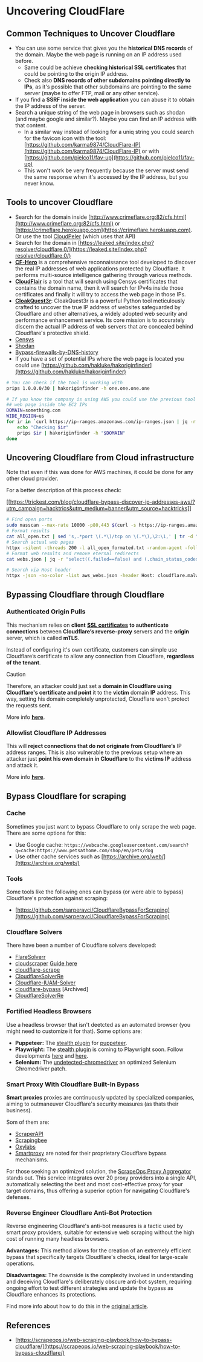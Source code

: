 # Uncovering CloudFlare

## Common Techniques to Uncover Cloudflare

- You can use some service that gives you the **historical DNS records** of the domain. Maybe the web page is running on an IP address used before.
  - Same could be achieve **checking historical SSL certificates** that could be pointing to the origin IP address.
  - Check also **DNS records of other subdomains pointing directly to IPs**, as it's possible that other subdomains are pointing to the same server (maybe to offer FTP, mail or any other service).
- If you find a **SSRF inside the web application** you can abuse it to obtain the IP address of the server.
- Search a unique string of the web page in browsers such as shodan (and maybe google and similar?). Maybe you can find an IP address with that content.
  - In a similar way instead of looking for a uniq string you could search for the favicon icon with the tool: [https://github.com/karma9874/CloudFlare-IP](https://github.com/karma9874/CloudFlare-IP) or with [https://github.com/pielco11/fav-up](https://github.com/pielco11/fav-up)
  - This won't work be very frequently because the server must send the same response when it's accessed by the IP address, but you never know.

## Tools to uncover Cloudflare

- Search for the domain inside [http://www.crimeflare.org:82/cfs.html](http://www.crimeflare.org:82/cfs.html) or [https://crimeflare.herokuapp.com](https://crimeflare.herokuapp.com). Or use the tool [CloudPeler](https://github.com/zidansec/CloudPeler) (which uses that API)
- Search for the domain in [https://leaked.site/index.php?resolver/cloudflare.0/](https://leaked.site/index.php?resolver/cloudflare.0/)
- [**CF-Hero**](https://github.com/musana/CF-Hero) is a comprehensive reconnaissance tool developed to discover the real IP addresses of web applications protected by Cloudflare. It performs multi-source intelligence gathering through various methods.
- [**CloudFlair**](https://github.com/christophetd/CloudFlair) is a tool that will search using Censys certificates that contains the domain name, then it will search for IPv4s inside those certificates and finally it will try to access the web page in those IPs.
- [**CloakQuest3r**](https://github.com/spyboy-productions/CloakQuest3r): CloakQuest3r is a powerful Python tool meticulously crafted to uncover the true IP address of websites safeguarded by Cloudflare and other alternatives, a widely adopted web security and performance enhancement service. Its core mission is to accurately discern the actual IP address of web servers that are concealed behind Cloudflare's protective shield.
- [Censys](https://search.censys.io/)
- [Shodan](https://shodan.io/)
- [Bypass-firewalls-by-DNS-history](https://github.com/vincentcox/bypass-firewalls-by-DNS-history)
- If you have a set of potential IPs where the web page is located you could use [https://github.com/hakluke/hakoriginfinder](https://github.com/hakluke/hakoriginfinder)

```bash
# You can check if the tool is working with
prips 1.0.0.0/30 | hakoriginfinder -h one.one.one.one

# If you know the company is using AWS you could use the previous tool to search the
## web page inside the EC2 IPs
DOMAIN=something.com
WIDE_REGION=us
for ir in `curl https://ip-ranges.amazonaws.com/ip-ranges.json | jq -r '.prefixes[] | select(.service=="EC2") | select(.region|test("^us")) | .ip_prefix'`; do
    echo "Checking $ir"
    prips $ir | hakoriginfinder -h "$DOMAIN"
done
```

## Uncovering Cloudflare from Cloud infrastructure

Note that even if this was done for AWS machines, it could be done for any other cloud provider.

For a better description of this process check:

[[https://trickest.com/blog/cloudflare-bypass-discover-ip-addresses-aws/?utm_campaign=hacktrics&utm_medium=banner&utm_source=hacktricks]]

```bash
# Find open ports
sudo masscan --max-rate 10000 -p80,443 $(curl -s https://ip-ranges.amazonaws.com/ip-ranges.json | jq -r '.prefixes[] | select(.service=="EC2") | .ip_prefix' | tr '\n' ' ') | grep "open"  > all_open.txt
# Format results
cat all_open.txt | sed 's,.*port \(.*\)/tcp on \(.*\),\2:\1,' | tr -d " " > all_open_formated.txt
# Search actual web pages
httpx -silent -threads 200 -l all_open_formated.txt -random-agent -follow-redirects -json -no-color -o webs.json
# Format web results and remove eternal redirects
cat webs.json | jq -r "select((.failed==false) and (.chain_status_codes | length) < 9) | .url" | sort -u > aws_webs.json

# Search via Host header
httpx -json -no-color -list aws_webs.json -header Host: cloudflare.malwareworld.com -threads 250 -random-agent -follow-redirects -o web_checks.json
```

## Bypassing Cloudflare through Cloudflare

### Authenticated Origin Pulls

This mechanism relies on **client** [**SSL certificates**](https://socradar.io/how-to-monitor-your-ssl-certificates-expiration-easily-and-why/) **to authenticate connections** between **Cloudflare’s reverse-proxy** servers and the **origin** server, which is called **mTLS**.

Instead of configuring it's own certificate, customers can simple use Cloudflare’s certificate to allow any connection from Cloudflare, **regardless of the tenant**.

> [!CAUTION]
> Therefore, an attacker could just set a **domain in Cloudflare using Cloudflare's certificate and point** it to the **victim** domain **IP** address. This way, setting his domain completely unprotected, Cloudflare won't protect the requests sent.

More info [**here**](https://socradar.io/cloudflare-protection-bypass-vulnerability-on-threat-actors-radar/).

### Allowlist Cloudflare IP Addresses

This will **reject connections that do not originate from Cloudflare’s** IP address ranges. This is also vulnerable to the previous setup where an attacker just **point his own domain in Cloudflare** to the **victims IP** address and attack it.

More info [**here**](https://socradar.io/cloudflare-protection-bypass-vulnerability-on-threat-actors-radar/).

## Bypass Cloudflare for scraping

### Cache

Sometimes you just want to bypass Cloudflare to only scrape the web page. There are some options for this:

- Use Google cache: `https://webcache.googleusercontent.com/search?q=cache:https://www.petsathome.com/shop/en/pets/dog`
- Use other cache services such as [https://archive.org/web/](https://archive.org/web/)

### Tools

Some tools like the following ones can bypass (or were able to bypass) Cloudflare's protection against scraping:

- [https://github.com/sarperavci/CloudflareBypassForScraping](https://github.com/sarperavci/CloudflareBypassForScraping)

### Cloudflare Solvers

There have been a number of Cloudflare solvers developed:

- [FlareSolverr](https://github.com/FlareSolverr/FlareSolverr)
- [cloudscraper](https://github.com/VeNoMouS/cloudscraper) [Guide here](https://scrapeops.io/python-web-scraping-playbook/python-cloudscraper/)
- [cloudflare-scrape](https://github.com/Anorov/cloudflare-scrape)
- [CloudflareSolverRe](https://github.com/RyuzakiH/CloudflareSolverRe)
- [Cloudflare-IUAM-Solver](https://github.com/ninja-beans/cloudflare-iuam-solver)
- [cloudflare-bypass](https://github.com/devgianlu/cloudflare-bypass) \[Archived]
- [CloudflareSolverRe](https://github.com/RyuzakiH/CloudflareSolverRe)

### Fortified Headless Browsers 

Use a headless browser that isn't deetcted as an automated browser (you might need to customize it for that). Some options are:

- **Puppeteer:** The [stealth plugin](https://github.com/berstend/puppeteer-extra/tree/master/packages/puppeteer-extra-plugin-stealth) for [puppeteer](https://github.com/puppeteer/puppeteer).
- **Playwright:** The [stealth plugin](https://www.npmjs.com/package/playwright-stealth) is coming to Playwright soon. Follow developments [here](https://github.com/berstend/puppeteer-extra/issues/454) and [here](https://github.com/berstend/puppeteer-extra/tree/master/packages/playwright-extra).
- **Selenium:** The [undetected-chromedriver](https://github.com/ultrafunkamsterdam/undetected-chromedriver) an optimized Selenium Chromedriver patch.

### Smart Proxy With Cloudflare Built-In Bypass 

**Smart proxies** proxies are continuously updated by specialized companies, aiming to outmaneuver Cloudflare's security measures (as thats their business).

Som of them are:

- [ScraperAPI](https://www.scraperapi.com/?fp_ref=scrapeops)
- [Scrapingbee](https://www.scrapingbee.com/?fpr=scrapeops)
- [Oxylabs](https://oxylabs.go2cloud.org/aff_c?offer_id=7&aff_id=379&url_id=32)
- [Smartproxy](https://prf.hn/click/camref:1100loxdG/[p_id:1100l442001]/destination:https%3A%2F%2Fsmartproxy.com%2Fscraping%2Fweb) are noted for their proprietary Cloudflare bypass mechanisms.

For those seeking an optimized solution, the [ScrapeOps Proxy Aggregator](https://scrapeops.io/proxy-aggregator/) stands out. This service integrates over 20 proxy providers into a single API, automatically selecting the best and most cost-effective proxy for your target domains, thus offering a superior option for navigating Cloudflare's defenses.

### Reverse Engineer Cloudflare Anti-Bot Protection 

Reverse engineering Cloudflare's anti-bot measures is a tactic used by smart proxy providers, suitable for extensive web scraping without the high cost of running many headless browsers.

**Advantages:** This method allows for the creation of an extremely efficient bypass that specifically targets Cloudflare's checks, ideal for large-scale operations.

**Disadvantages:** The downside is the complexity involved in understanding and deceiving Cloudflare's deliberately obscure anti-bot system, requiring ongoing effort to test different strategies and update the bypass as Cloudflare enhances its protections.

Find more info about how to do this in the [original article](https://scrapeops.io/web-scraping-playbook/how-to-bypass-cloudflare/).

## References

- [https://scrapeops.io/web-scraping-playbook/how-to-bypass-cloudflare/](https://scrapeops.io/web-scraping-playbook/how-to-bypass-cloudflare/)

